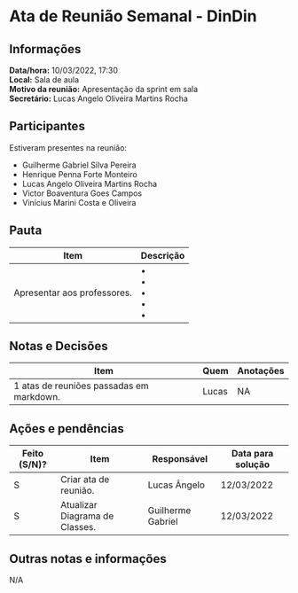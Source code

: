 # Ata de Reunião Semanal - DinDin

## Informações
**Data/hora:** 10/03/2022, 17:30  
**Local:** Sala de aula  
**Motivo da reunião:** Apresentação da sprint em sala  
**Secretário:** Lucas Angelo Oliveira Martins Rocha

## Participantes
Estiveram presentes na reunião:
- Guilherme Gabriel Silva Pereira
- Henrique Penna Forte Monteiro
- Lucas Angelo Oliveira Martins Rocha
- Victor Boaventura Goes Campos
- Vinícius Marini Costa e Oliveira

## Pauta

Item | Descrição
---- | ----
Apresentar aos professores. | • <br>• <br>• <br>• <br>• 

## Notas e Decisões
Item | Quem | Anotações |
---- | ---- | ---- |
1 atas de reuniões passadas em markdown. | Lucas | NA |


## Ações e pendências
| Feito (S/N)? | Item | Responsável | Data para solução |
| ---- | ---- | ---- | ---- |
| S | Criar ata de reunião. | Lucas Ângelo | 12/03/2022 |
| S | Atualizar Diagrama de Classes. | Guilherme Gabriel | 12/03/2022 |

## Outras notas e informações
N/A

